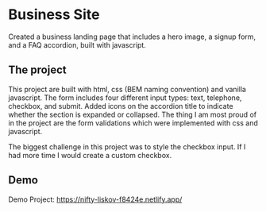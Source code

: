 # Business Site

Created a business landing page that includes a hero image, a signup form, and a FAQ accordion, built with javascript. 

## The project

This project are built with html, css (BEM naming convention) and vanilla javascript. The form includes four different input types: text, telephone, checkbox, and submit. Added icons on the accordion title to indicate whether the section 
is expanded or collapsed. The thing I am most proud of in the project are the form validations which were implemented 
with css and javascript. 

The biggest challenge in this project was to style the checkbox input. If I had more time I would create a custom
checkbox. 

## Demo

Demo Project: https://nifty-liskov-f8424e.netlify.app/
